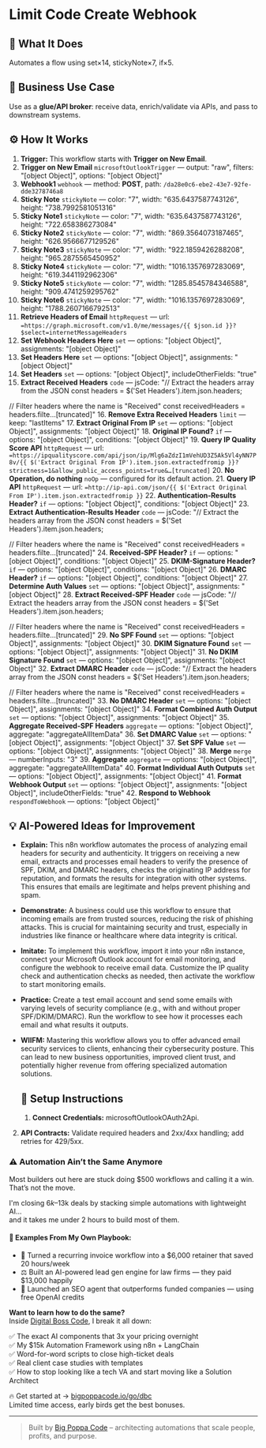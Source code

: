 # Limit Code Create Webhook
  ## 🚀 What It Does
  Automates a flow using set×14, stickyNote×7, if×5.
  
  ## 💼 Business Use Case
  Use as a **glue/API broker**: receive data, enrich/validate via APIs, and pass to downstream systems.
  
  ## ⚙️ How It Works
  1. **Trigger:** This workflow starts with **Trigger on New Email**.
  2. **Trigger on New Email** `microsoftOutlookTrigger` — output: "raw", filters: "[object Object]", options: "[object Object]"
3. **Webhook1** `webhook` — method: **POST**, path: `/da28e0c6-ebe2-43e7-92fe-dde3278746a8`
4. **Sticky Note** `stickyNote` — color: "7", width: "635.6437587743126", height: "738.7992581051316"
5. **Sticky Note1** `stickyNote` — color: "7", width: "635.6437587743126", height: "722.658386273084"
6. **Sticky Note2** `stickyNote` — color: "7", width: "869.3564073187465", height: "626.9566677129526"
7. **Sticky Note3** `stickyNote` — color: "7", width: "922.1859426288208", height: "965.2875565450952"
8. **Sticky Note4** `stickyNote` — color: "7", width: "1016.1357697283069", height: "619.3441192962306"
9. **Sticky Note5** `stickyNote` — color: "7", width: "1285.8545784346588", height: "909.4741259295762"
10. **Sticky Note6** `stickyNote` — color: "7", width: "1016.1357697283069", height: "1788.2607166792513"
11. **Retrieve Headers of Email** `httpRequest` — url: `=https://graph.microsoft.com/v1.0/me/messages/{{ $json.id }}?$select=internetMessageHeaders`
12. **Set Webhook Headers Here** `set` — options: "[object Object]", assignments: "[object Object]"
13. **Set Headers Here** `set` — options: "[object Object]", assignments: "[object Object]"
14. **Set Headers** `set` — options: "[object Object]", includeOtherFields: "true"
15. **Extract Received Headers** `code` — jsCode: "// Extract the headers array from the JSON
const headers = $('Set Headers').item.json.headers;

// Filter headers where the name is "Received"
const receivedHeaders = headers.filte…[truncated]"
16. **Remove Extra Received Headers** `limit` — keep: "lastItems"
17. **Extract Original From IP** `set` — options: "[object Object]", assignments: "[object Object]"
18. **Original IP Found?** `if` — options: "[object Object]", conditions: "[object Object]"
19. **Query IP Quality Score API** `httpRequest` — url: `=https://ipqualityscore.com/api/json/ip/Mlg6aZdzI1mVehUD3Z5Ak5Vl4yNN7P8v/{{ $('Extract Original From IP').item.json.extractedfromip }}?strictness=1&allow_public_access_points=true&…[truncated]`
20. **No Operation, do nothing** `noOp` — configured for its default action.
21. **Query IP API** `httpRequest` — url: `=http://ip-api.com/json/{{ $('Extract Original From IP').item.json.extractedfromip }}`
22. **Authentication-Results Header?** `if` — options: "[object Object]", conditions: "[object Object]"
23. **Extract Authentication-Results Header** `code` — jsCode: "// Extract the headers array from the JSON
const headers = $('Set Headers').item.json.headers;

// Filter headers where the name is "Received"
const receivedHeaders = headers.filte…[truncated]"
24. **Received-SPF Header?** `if` — options: "[object Object]", conditions: "[object Object]"
25. **DKIM-Signature Header?** `if` — options: "[object Object]", conditions: "[object Object]"
26. **DMARC Header?** `if` — options: "[object Object]", conditions: "[object Object]"
27. **Determine Auth Values** `set` — options: "[object Object]", assignments: "[object Object]"
28. **Extract Received-SPF Header** `code` — jsCode: "// Extract the headers array from the JSON
const headers = $('Set Headers').item.json.headers;

// Filter headers where the name is "Received"
const receivedHeaders = headers.filte…[truncated]"
29. **No SPF Found** `set` — options: "[object Object]", assignments: "[object Object]"
30. **DKIM Signature Found** `set` — options: "[object Object]", assignments: "[object Object]"
31. **No DKIM Signature Found** `set` — options: "[object Object]", assignments: "[object Object]"
32. **Extract DMARC Header** `code` — jsCode: "// Extract the headers array from the JSON
const headers = $('Set Headers').item.json.headers;

// Filter headers where the name is "Received"
const receivedHeaders = headers.filte…[truncated]"
33. **No DMARC Header** `set` — options: "[object Object]", assignments: "[object Object]"
34. **Format Combined Auth Output** `set` — options: "[object Object]", assignments: "[object Object]"
35. **Aggregate Received-SPF Headers** `aggregate` — options: "[object Object]", aggregate: "aggregateAllItemData"
36. **Set DMARC Value** `set` — options: "[object Object]", assignments: "[object Object]"
37. **Set SPF Value** `set` — options: "[object Object]", assignments: "[object Object]"
38. **Merge** `merge` — numberInputs: "3"
39. **Aggregate** `aggregate` — options: "[object Object]", aggregate: "aggregateAllItemData"
40. **Format Individual Auth Outputs** `set` — options: "[object Object]", assignments: "[object Object]"
41. **Format Webhook Output** `set` — options: "[object Object]", assignments: "[object Object]", includeOtherFields: "true"
42. **Respond to Webhook** `respondToWebhook` — options: "[object Object]"
  
  ## 💡 AI-Powered Ideas for Improvement
  - **Explain:** This n8n workflow automates the process of analyzing email headers for security and authenticity. It triggers on receiving a new email, extracts and processes email headers to verify the presence of SPF, DKIM, and DMARC headers, checks the originating IP address for reputation, and formats the results for integration with other systems. This ensures that emails are legitimate and helps prevent phishing and spam.

- **Demonstrate:** A business could use this workflow to ensure that incoming emails are from trusted sources, reducing the risk of phishing attacks. This is crucial for maintaining security and trust, especially in industries like finance or healthcare where data integrity is critical.

- **Imitate:** To implement this workflow, import it into your n8n instance, connect your Microsoft Outlook account for email monitoring, and configure the webhook to receive email data. Customize the IP quality check and authentication checks as needed, then activate the workflow to start monitoring emails.

- **Practice:** Create a test email account and send some emails with varying levels of security compliance (e.g., with and without proper SPF/DKIM/DMARC). Run the workflow to see how it processes each email and what results it outputs.

- **WIIFM:** Mastering this workflow allows you to offer advanced email security services to clients, enhancing their cybersecurity posture. This can lead to new business opportunities, improved client trust, and potentially higher revenue from offering specialized automation solutions.
  
  ## 🔧 Setup Instructions
  1. **Connect Credentials:** microsoftOutlookOAuth2Api.
2. **API Contracts:** Validate required headers and 2xx/4xx handling; add retries for 429/5xx.
  
### ⚠️ Automation Ain’t the Same Anymore

Most builders out here are stuck doing $500 workflows and calling it a win.  
That’s not the move.  

I'm closing $6k–$13k deals by stacking simple automations with lightweight AI...  
and it takes me under 2 hours to build most of them.

#### 🧠 Examples From My Own Playbook:
- 🔁 Turned a recurring invoice workflow into a $6,000 retainer that saved 20 hours/week  
- ⚖️ Built an AI-powered lead gen engine for law firms — they paid $13,000 happily  
- 🚀 Launched an SEO agent that outperforms funded companies — using free OpenAI credits  

**Want to learn how to do the same?**  
Inside [Digital Boss Code](https://bigpoppacode.io/go/dbc), I break it all down:

✅ The exact AI components that 3x your pricing overnight  
✅ My $15k Automation Framework using n8n + LangChain  
✅ Word-for-word scripts to close high-ticket deals  
✅ Real client case studies with templates  
✅ How to stop looking like a tech VA and start moving like a Solution Architect  

🔥 Get started at → [bigpoppacode.io/go/dbc](https://bigpoppacode.io/go/dbc)  
Limited time access, early birds get the best bonuses.

---
> Built by [Big Poppa Code](https://bigpoppacode.io) – architecting automations that scale people, profits, and purpose.
  